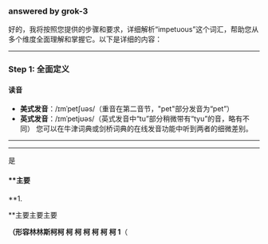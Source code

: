 ### answered by grok-3
好的，我将按照您提供的步骤和要求，详细解析“impetuous”这个词汇，帮助您从多个维度全面理解和掌握它。以下是详细的内容：

---

### **Step 1: 全面定义**

#### **读音**
- **美式发音**：/ɪmˈpetʃuəs/（重音在第二音节，"pet"部分发音为“pet”）
- **英式发音**：/ɪmˈpetjʊəs/（英式发音中“tu”部分稍微带有“tyu”的音，略有不同）
您可以在牛津词典或剑桥词典的在线发音功能中听到两者的细微差别。

- - -

- - -


是

#### **主要

**1.

**主要主要主要

**（形容林林斯柯柯 柯 柯 柯 柯 柯 柯 1**（